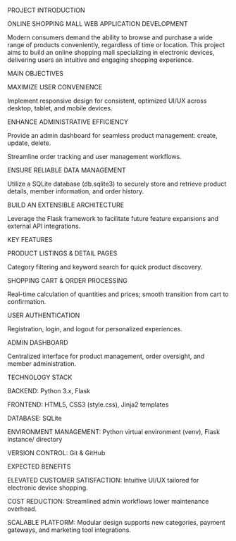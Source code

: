 PROJECT INTRODUCTION

ONLINE SHOPPING MALL WEB APPLICATION DEVELOPMENT

Modern consumers demand the ability to browse and purchase a wide range of products conveniently, regardless of time or location. This project aims to build an online shopping mall specializing in electronic devices, delivering users an intuitive and engaging shopping experience.

MAIN OBJECTIVES

MAXIMIZE USER CONVENIENCE

Implement responsive design for consistent, optimized UI/UX across desktop, tablet, and mobile devices.

ENHANCE ADMINISTRATIVE EFFICIENCY

Provide an admin dashboard for seamless product management: create, update, delete.

Streamline order tracking and user management workflows.

ENSURE RELIABLE DATA MANAGEMENT

Utilize a SQLite database (db.sqlite3) to securely store and retrieve product details, member information, and order history.

BUILD AN EXTENSIBLE ARCHITECTURE

Leverage the Flask framework to facilitate future feature expansions and external API integrations.

KEY FEATURES

PRODUCT LISTINGS & DETAIL PAGES

Category filtering and keyword search for quick product discovery.

SHOPPING CART & ORDER PROCESSING

Real-time calculation of quantities and prices; smooth transition from cart to confirmation.

USER AUTHENTICATION

Registration, login, and logout for personalized experiences.

ADMIN DASHBOARD

Centralized interface for product management, order oversight, and member administration.

TECHNOLOGY STACK

BACKEND: Python 3.x, Flask

FRONTEND: HTML5, CSS3 (style.css), Jinja2 templates

DATABASE: SQLite

ENVIRONMENT MANAGEMENT: Python virtual environment (venv), Flask instance/ directory

VERSION CONTROL: Git & GitHub

EXPECTED BENEFITS

ELEVATED CUSTOMER SATISFACTION: Intuitive UI/UX tailored for electronic device shopping.

COST REDUCTION: Streamlined admin workflows lower maintenance overhead.

SCALABLE PLATFORM: Modular design supports new categories, payment gateways, and marketing tool integrations.

